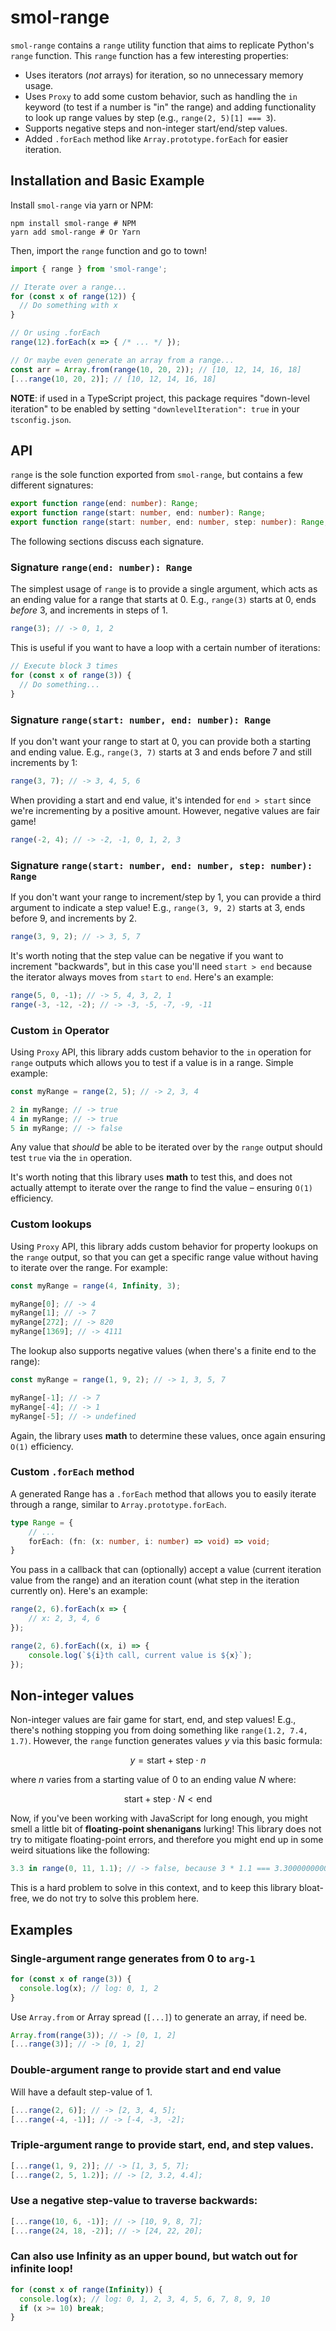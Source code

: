 # smol-range

`smol-range` contains a `range` utility function that aims to replicate Python's `range` function. This `range` function has a few interesting properties:

- Uses iterators (_not_ arrays) for iteration, so no unnecessary memory usage.
- Uses `Proxy` to add some custom behavior, such as handling the `in` keyword (to test if a number is "in" the range) and adding functionality to look up range values by step (e.g., `range(2, 5)[1] === 3`).
- Supports negative steps and non-integer start/end/step values.
- Added `.forEach` method like `Array.prototype.forEach` for easier iteration.

## Installation and Basic Example

Install `smol-range` via yarn or NPM:

```shell
npm install smol-range # NPM
yarn add smol-range # Or Yarn
```

Then, import the `range` function and go to town!

```ts
import { range } from 'smol-range';

// Iterate over a range...
for (const x of range(12)) {
  // Do something with x
}

// Or using .forEach
range(12).forEach(x => { /* ... */ });

// Or maybe even generate an array from a range...
const arr = Array.from(range(10, 20, 2)); // [10, 12, 14, 16, 18]
[...range(10, 20, 2)]; // [10, 12, 14, 16, 18]
```

**NOTE**: if used in a TypeScript project, this package requires "down-level iteration" to be enabled by setting `"downlevelIteration": true` in your `tsconfig.json`.

## API

`range` is the sole function exported from `smol-range`, but contains a few different signatures:

```ts
export function range(end: number): Range;
export function range(start: number, end: number): Range;
export function range(start: number, end: number, step: number): Range;
```

The following sections discuss each signature.

### Signature `range(end: number): Range`

The simplest usage of `range` is to provide a single argument, which acts as an ending value for a range that starts at 0. E.g., `range(3)` starts at 0, ends _before_ 3, and increments in steps of 1.

```ts
range(3); // -> 0, 1, 2
```

This is useful if you want to have a loop with a certain number of iterations:

```ts
// Execute block 3 times
for (const x of range(3)) {
  // Do something... 
}
```

### Signature `range(start: number, end: number): Range`

If you don't want your range to start at 0, you can provide both a starting and ending value. E.g., `range(3, 7)` starts at 3 and ends before 7 and still increments by 1:

```ts
range(3, 7); // -> 3, 4, 5, 6
```

When providing a start and end value, it's intended for `end > start` since we're incrementing by a positive amount. However, negative values are fair game!

```ts
range(-2, 4); // -> -2, -1, 0, 1, 2, 3
```

### Signature `range(start: number, end: number, step: number): Range`

If you don't want your range to increment/step by 1, you can provide a third argument to indicate a step value! E.g., `range(3, 9, 2)` starts at 3, ends before 9, and increments by 2.

```ts
range(3, 9, 2); // -> 3, 5, 7
```

It's worth noting that the step value can be negative if you want to increment "backwards", but in this case you'll need `start > end` because the iterator always moves from `start` to `end`. Here's an example:

```ts
range(5, 0, -1); // -> 5, 4, 3, 2, 1
range(-3, -12, -2); // -> -3, -5, -7, -9, -11
```

### Custom `in` Operator

Using `Proxy` API, this library adds custom behavior to the `in` operation for `range` outputs which allows you to test if a value is in a range. Simple example:

```ts
const myRange = range(2, 5); // -> 2, 3, 4

2 in myRange; // -> true
4 in myRange; // -> true
5 in myRange; // -> false
```

Any value that _should_ be able to be iterated over by the `range` output should test `true` via the `in` operation.

It's worth noting that this library uses **math** to test this, and does not actually attempt to iterate over the range to find the value – ensuring `O(1)` efficiency.

### Custom lookups

Using `Proxy` API, this library adds custom behavior for property lookups on the `range` output, so that you can get a specific range value without having to iterate over the range. For example:

```ts
const myRange = range(4, Infinity, 3);

myRange[0]; // -> 4
myRange[1]; // -> 7
myRange[272]; // -> 820
myRange[1369]; // -> 4111
```

The lookup also supports negative values (when there's a finite end to the range):

```ts
const myRange = range(1, 9, 2); // -> 1, 3, 5, 7

myRange[-1]; // -> 7
myRange[-4]; // -> 1
myRange[-5]; // -> undefined
```

Again, the library uses **math** to determine these values, once again ensuring `O(1)` efficiency. 

### Custom `.forEach` method

A generated Range has a `.forEach` method that allows you to easily iterate through a range, similar to `Array.prototype.forEach`.

```ts
type Range = {
	// ...
	forEach: (fn: (x: number, i: number) => void) => void;
}
```

You pass in a callback that can (optionally) accept a value (current iteration value from the range) and an iteration count (what step in the iteration currently on). Here's an example:

```ts
range(2, 6).forEach(x => {
	// x: 2, 3, 4, 6
});

range(2, 6).forEach((x, i) => {
	console.log(`${i}th call, current value is ${x}`);
});
```

## Non-integer values

Non-integer values are fair game for start, end, and step values! E.g., there's nothing stopping you from doing something like `range(1.2, 7.4, 1.7)`. However, the `range` function generates values $y$ via this basic formula:

$$y = \text{start} + \text{step} \cdot n$$

where $n$ varies from a starting value of $0$ to an ending value $N$ where:

$$\text{start} + \text{step} \cdot N \lt \text{end}$$

Now, if you've been working with JavaScript for long enough, you might smell a little bit of **floating-point shenanigans** lurking! This library does not try to mitigate floating-point errors, and therefore you might end up in some weird situations like the following:

```ts
3.3 in range(0, 11, 1.1); // -> false, because 3 * 1.1 === 3.3000000000000003 in JS
```

This is a hard problem to solve in this context, and to keep this library bloat-free, we do not try to solve this problem here.

## Examples

### Single-argument range generates from 0 to `arg-1`

```ts
for (const x of range(3)) {
  console.log(x); // log: 0, 1, 2
}
```

Use `Array.from` or Array spread (`[...]`) to generate an array, if need be.

```ts
Array.from(range(3)); // -> [0, 1, 2]
[...range(3)]; // -> [0, 1, 2]
```

### Double-argument range to provide start and end value

Will have a default step-value of 1.

```ts
[...range(2, 6)]; // -> [2, 3, 4, 5];
[...range(-4, -1)]; // -> [-4, -3, -2];
```

### Triple-argument range to provide start, end, and step values.

```ts
[...range(1, 9, 2)]; // -> [1, 3, 5, 7];
[...range(2, 5, 1.2)]; // -> [2, 3.2, 4.4];
```

### Use a negative step-value to traverse backwards:

```ts
[...range(10, 6, -1)]; // -> [10, 9, 8, 7];
[...range(24, 18, -2)]; // -> [24, 22, 20];
```

### Can also use Infinity as an upper bound, but watch out for infinite loop!

```ts
for (const x of range(Infinity)) {
  console.log(x); // log: 0, 1, 2, 3, 4, 5, 6, 7, 8, 9, 10 
  if (x >= 10) break;
}
```
